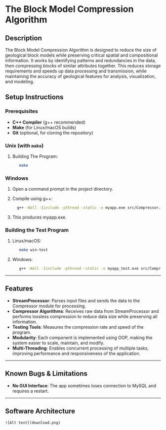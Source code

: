 # The Block Model Compression Algorithm

## Description

The Block Model Compression Algorithm is designed to reduce the size of geological block models while preserving critical spatial and compositional information. It works by identifying patterns and redundancies in the data, then compressing blocks of similar attributes together. This reduces storage requirements and speeds up data processing and transmission, while maintaining the accuracy of geological features for analysis, visualization, and modeling.

## Setup Instructions

### Prerequisites

- **C++ Compiler** (g++ recommended)
- **Make** (for Linux/macOS builds)
- **Git** (optional, for cloning the repository)

### Unix (with `make`)

1. Building The Program:
   ```bash
      make
   ```

### Windows

1. Open a command prompt in the project directory.

2. Compile using g++:
   ```bash
     g++ -Wall -Iinclude -pthread -static -o myapp.exe src/Compressor.cpp src/DisplayOutput.cpp src/StreamProcessor.cpp src/StreamBuffer.cpp src/OctTreeNode.cpp src/InputStreamReader.cpp src/ProcessorModule.cpp src/main.cpp
   ```
3. This produces myapp.exe.

### Building the Test Program

1. Linux/macOS:
   ```bash
      make win-test
   ```
2. Windows:
   ```bash
      g++ -Wall -Iinclude -pthread -static -o myapp_test.exe src/Compressor.cpp src/DisplayOutput.cpp src/StreamProcessor.cpp src/StreamBuffer.cpp src/OctTreeNode.cpp src/InputStreamReader.cpp src/ProcessorModule.cpp src/test.cpp
   ```

---

## Features

- **StreamProcessor**: Parses input files and sends the data to the Compressor module for processing.
- **Compressor Algorithms**: Receives raw data from StreamProcessor and performs lossless compression to reduce data size while preserving all information.
- **Testing Tools**: Measures the compression rate and speed of the program.
- **Modularity**: Each component is implemented using OOP, making the system easier to scale, maintain, and modify.
- **Multi-Threading**: Enables concurrent processing of multiple tasks, improving performance and responsiveness of the application.

---

## Known Bugs & Limitations

- **No GUI Interface**: The app sometimes loses connection to MySQL and requires a restart.

---

## Software Architecture

```
![Alt text](download.png)
```
